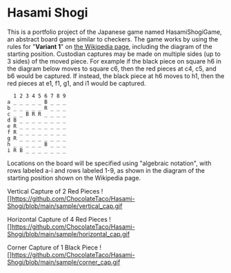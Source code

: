 # Hasami Shogi

This is a portfolio project of the Japanese game named HasamiShogiGame, an abstract board game similar to checkers. The game works by using the rules for "**Variant 1**" on [the Wikipedia page](https://en.wikipedia.org/wiki/Hasami_shogi), including the diagram of the starting position. Custodian captures may be made on multiple sides (up to 3 sides) of the moved piece. For example if the black piece on square h6 in the diagram below moves to square c6, then the red pieces at c4, c5, and b6 would be captured. If instead, the black piece at h6 moves to h1, then the red pieces at e1, f1, g1, and i1 would be captured.

```
  1 2 3 4 5 6 7 8 9
a _ _ _ _ _ B _ _ _
b _ _ _ _ _ R _ _ _
c _ _ B R R _ _ _ _
d B _ _ _ _ _ _ _ _
e R _ _ _ _ _ _ _ _
f R _ _ _ _ _ _ _ _
g R _ _ _ _ _ _ _ _
h _ _ _ _ _ B _ _ _
i R B _ _ _ _ _ _ _
```

Locations on the board will be specified using "algebraic notation", with rows labeled a-i and rows labeled 1-9, as shown in the diagram of the starting position shown on the Wikipedia page.

Vertical Capture of 2 Red Pieces
![]https://github.com/ChocolateTaco/Hasami-Shogi/blob/main/sample/vertical_cap.gif

Horizontal Capture of 4 Red Pieces
![]https://github.com/ChocolateTaco/Hasami-Shogi/blob/main/sample/horizontal_cap.gif

Corner Capture of 1 Black Piece
![]https://github.com/ChocolateTaco/Hasami-Shogi/blob/main/sample/corner_cap.gif

